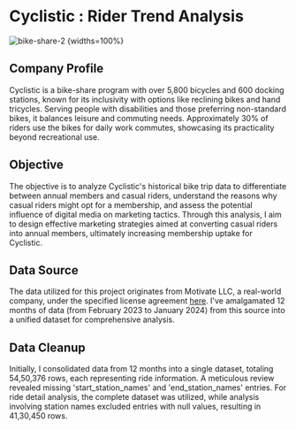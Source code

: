 # Cyclistic : Rider Trend Analysis
![bike-share-2](https://github.com/KarthikKovuri/Cyclistic_Trend_Analysis/assets/162425413/e028dfc2-8bc5-4f78-95ff-f7147169ddc0) {widths=100%}
## Company Profile

Cyclistic is a bike-share program with over 5,800 bicycles and 600 docking stations, known for its inclusivity with options like reclining bikes and hand tricycles. Serving people with disabilities and those preferring non-standard bikes, it balances leisure and commuting needs. Approximately 30% of riders use the bikes for daily work commutes, showcasing its practicality beyond recreational use.

## Objective

The objective is to analyze Cyclistic's historical bike trip data to differentiate between annual members and casual riders, understand the reasons why casual riders might opt for a membership, and assess the potential influence of digital media on marketing tactics. Through this analysis, I aim to design effective marketing strategies aimed at converting casual riders into annual members, ultimately increasing membership uptake for Cyclistic.

## Data Source
The data utilized for this project originates from Motivate LLC, a real-world company, under the specified license agreement [here](https://divvybikes.com/data-license-agreement). I've amalgamated 12 months of data (from February 2023 to January 2024) from this source into a unified dataset for comprehensive analysis.

## Data Cleanup

Initially, I consolidated data from 12 months into a single dataset, totaling 54,50,376 rows, each representing ride information. A meticulous review revealed missing 'start_station_names' and 'end_station_names' entries. For ride detail analysis, the complete dataset was utilized, while analysis involving station names excluded entries with null values, resulting in 41,30,450 rows.
